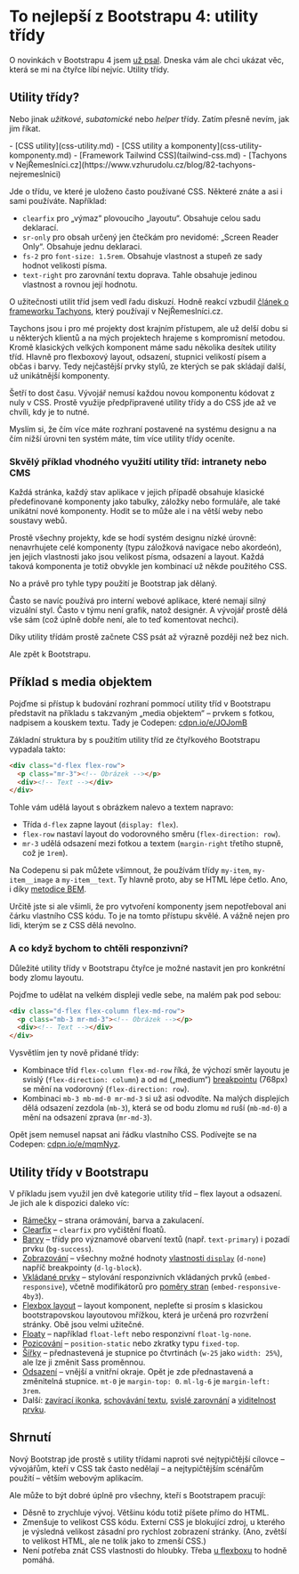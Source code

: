 # To nejlepší z Bootstrapu 4: utility třídy

O novinkách v Bootstrapu 4 jsem [už psal](/blog/39-bootstrap-4). Dneska vám ale chci ukázat věc, která se mi na čtyřce líbí nejvíc. Utility třídy.

## Utility třídy?

Nebo jinak *užitkové*, *subatomické* nebo *helper* třídy. Zatím přesně nevím, jak jim říkat.

<div class="related" markdown="1">
- [CSS utility](css-utility.md)
- [CSS utility a komponenty](css-utility-komponenty.md)
- [Framework Tailwind CSS](tailwind-css.md)
- [Tachyons v NejŘemeslníci.cz](https://www.vzhurudolu.cz/blog/82-tachyons-nejremeslnici)
</div>

Jde o třídu, ve které je uloženo často používané CSS. Některé znáte a asi i sami používáte. Například:

- `clearfix` pro „výmaz“ plovoucího „layoutu“. Obsahuje celou sadu deklarací.
- `sr-only` pro obsah určený jen čtečkám pro nevidomé: „Screen Reader Only“. Obsahuje jednu deklaraci.
- `fs-2` pro `font-size: 1.5rem`. Obsahuje vlastnost a stupeň ze sady hodnot velikosti písma.
- `text-right` pro  zarovnání textu doprava. Tahle obsahuje jedinou vlastnost a rovnou její hodnotu. 

O užitečnosti utilit tříd jsem vedl řadu diskuzí. Hodně reakcí vzbudil [článek o frameworku Tachyons](https://www.vzhurudolu.cz/blog/82-tachyons-nejremeslnici), který používají v NejŘemeslníci.cz. 

<!-- AdSnippet -->

Taychons jsou i pro mé projekty dost krajním přístupem, ale už delší dobu si u některých klientů a na mých projektech hrajeme s kompromisní metodou. Kromě klasických velkých komponent máme sadu několika desítek utility tříd. Hlavně pro flexboxový layout, odsazení, stupnici velikostí písem a občas i barvy. Tedy nejčastější prvky stylů, ze kterých se pak skládají další, už unikátnější komponenty.

Šetří to dost času. Vývojář nemusí každou novou komponentu kódovat z nuly v CSS. Prostě využije předpřipravené utility třídy a do CSS jde až ve chvíli, kdy je to nutné.

Myslím si, že čím více máte rozhraní postavené na systému designu a na čím nižší úrovni ten systém máte, tím více utility třídy oceníte.

### Skvělý příklad vhodného využití utility tříd: intranety nebo CMS

Každá stránka, každý stav aplikace v jejich případě obsahuje klasické předefinované komponenty jako tabulky, záložky nebo formuláře, ale také unikátní nové komponenty. Hodit se to může ale i na větší weby nebo soustavy webů.

Prostě všechny projekty, kde se hodí systém designu nízké úrovně: nenavrhujete celé komponenty (typu záložková navigace nebo akordeón), jen jejich vlastnosti jako jsou velikost písma, odsazení a layout. Každá taková komponenta je totiž obvykle jen kombinací už někde použitého CSS. 

No a právě pro tyhle typy použití je Bootstrap jak dělaný. 

<!-- AdSnippet -->

Často se navíc používá pro interní webové aplikace, které nemají silný vizuální styl. Často v týmu není grafik, natož designér. A vývojář prostě dělá vše sám (což úplně dobře není, ale to teď komentovat nechci).

Díky utility třídám prostě začnete CSS psát až výrazně později než bez nich.

Ale zpět k Bootstrapu.

## Příklad s media objektem

Pojďme si přístup k budování rozhraní pommocí utility tříd v Bootstrapu představit na příkladu s takzvaným „media objektem“ – prvkem s fotkou, nadpisem a kouskem textu. Tady je Codepen: [cdpn.io/e/JOJomB](https://codepen.io/machal/pen/JOJomB)

Základní struktura by s použitím utility tříd ze čtyřkového Bootstrapu vypadala takto:

```html
<div class="d-flex flex-row">
  <p class="mr-3"><!-- Obrázek --></p>
  <div><!-- Text --></div>
</div> 
```  

Tohle vám udělá layout s obrázkem nalevo a textem napravo:

- Třída `d-flex` zapne layout (`display: flex`).
- `flex-row` nastaví layout do vodorovného směru (`flex-direction: row`).
- `mr-3` udělá odsazení mezi fotkou a textem (`margin-right` třetího stupně, což je `1rem`).

Na Codepenu si pak můžete všimnout, že používám třídy `my-item`, `my-item__image` a `my-item__text`. Ty hlavně proto, aby se HTML lépe četlo. Ano, i díky [metodice BEM](bem.md).

Určitě jste si ale všimli, že pro vytvoření komponenty jsem nepotřeboval ani čárku vlastního CSS kódu. To je na tomto přístupu skvělé. A vážně nejen pro lidi, kterým se z CSS dělá nevolno.

### A co když bychom to chtěli responzivní? 

Důležité utility třídy v Bootstrapu čtyřce je možné nastavit jen pro konkrétní body zlomu layoutu. 

Pojďme to udělat na velkém displeji vedle sebe, na malém pak pod sebou:

```html
<div class="d-flex flex-column flex-md-row">
  <p class="mb-3 mr-md-3"><!-- Obrázek --></p>
  <div><!-- Text --></div>
</div> 
```  

Vysvětlím jen ty nově přidané třídy:

- Kombinace tříd `flex-column flex-md-row` říká, že výchozí směr layoutu je svislý (`flex-direction: column`) a od `md` („medium“) [breakpointu](breakpointy.md) (768px) se mění na vodorovný (`flex-direction: row`).
- Kombinaci `mb-3 mb-md-0 mr-md-3` si už asi odvodíte. Na malých displejích dělá odsazení zezdola (`mb-3`), která se od bodu zlomu `md` ruší (`mb-md-0`) a mění na odsazení zprava (`mr-md-3`).

Opět jsem nemusel napsat ani řádku vlastního CSS. Podívejte se na Codepen: [cdpn.io/e/mqmNyz](https://codepen.io/machal/pen/mqmNyz).


## Utility třídy v Bootstrapu

V příkladu jsem využil jen dvě kategorie utility tříd – flex layout a odsazení. Je jich ale k dispozici daleko víc:

- [Rámečky](https://getbootstrap.com/docs/4.0/utilities/borders/) – strana orámování, barva a zakulacení.
- [Clearfix](https://getbootstrap.com/docs/4.0/utilities/clearfix/) – `clearfix` pro vyčištění floatů.
- [Barvy](https://getbootstrap.com/docs/4.0/utilities/colors/) – třídy pro významové obarvení textů (např. `text-primary`) i pozadí prvku (`bg-success`).
- [Zobrazování](https://getbootstrap.com/docs/4.0/utilities/display/) – všechny možné hodnoty [vlastnosti `display`](css-display.md) (`d-none`) napříč breakpointy (`d-lg-block`).
- [Vkládané prvky](https://getbootstrap.com/docs/4.0/utilities/embed/) – stylování responzivních vkládaných prvků (`embed-responsive`), včetně modifikátorů pro [poměry stran](css-pomer-stran.md) (`embed-responsive-4by3`).
- [Flexbox layout](https://getbootstrap.com/docs/4.0/utilities/flex/) – layout komponent, nepleťte si prosím s klasickou bootstrapovskou layoutovou mřížkou, která je určená pro rozvržení stránky. Obě jsou velmi užitečné.
- [Floaty](https://getbootstrap.com/docs/4.0/utilities/float/) – například `float-left` nebo responzivní `float-lg-none`.
- [Pozicování](https://getbootstrap.com/docs/4.0/utilities/position/) – `position-static` nebo zkratky typu `fixed-top`.
- [Šířky](https://getbootstrap.com/docs/4.0/utilities/sizing/) – přednastevená je stupnice po čtvrtinách (`w-25` jako `width: 25%`), ale lze ji změnit Sass proměnnou.
- [Odsazení](https://getbootstrap.com/docs/4.0/utilities/spacing/) – vnější a vnitřní okraje. Opět je zde přednastavená a změnitelná stupnice. `mt-0` je `margin-top: 0`. `ml-lg-6` je `margin-left: 3rem`.
- Další: [zavírací ikonka](https://getbootstrap.com/docs/4.0/utilities/close-icon/), [schovávání textu](https://getbootstrap.com/docs/4.0/utilities/image-replacement/), [svislé zarovnání](https://getbootstrap.com/docs/4.0/utilities/vertical-align/) a [viditelnost prvku](https://getbootstrap.com/docs/4.0/utilities/visibility/).

## Shrnutí

Nový Bootstrap jde prostě s utility třídami naproti své nejtypičtější cílovce – vývojářům, kteří v CSS tak často nedělají – a nejtypičtějším scénářům použití – větším webovým aplikacím. 

Ale může to být dobré úplně pro všechny, kteří s Bootstrapem pracují:

- Děsně to zrychluje vývoj. Většinu kódu totiž píšete přímo do HTML. 
- Zmenšuje to velikost CSS kódu. Externí CSS je blokující zdroj, u kterého je výsledná velikost zásadní pro rychlost zobrazení stránky. (Ano, zvětší to velikost HTML, ale ne tolik jako to zmenší CSS.)
- Není potřeba znát CSS vlastnosti do hloubky. Třeba [u flexboxu](css-flexbox.md) to hodně pomáhá.

<!-- AdSnippet -->
